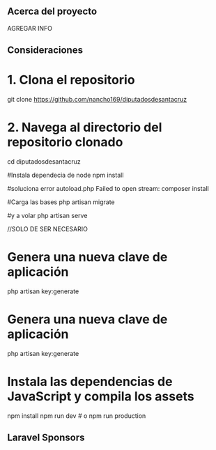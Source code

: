 ## Acerca del proyecto

AGREGAR INFO


## Consideraciones

# 1. Clona el repositorio
git clone https://github.com/nancho169/diputadosdesantacruz

# 2. Navega al directorio del repositorio clonado
cd diputadosdesantacruz

#Instala dependecia de node
npm install

#soluciona error autoload.php Failed to open stream:
composer install

#Carga las bases
php artisan migrate

#y a volar
php artisan serve


//SOLO DE SER NECESARIO
# Genera una nueva clave de aplicación
php artisan key:generate

# Genera una nueva clave de aplicación
php artisan key:generate

# Instala las dependencias de JavaScript y compila los assets
npm install
npm run dev  # o npm run production
## Laravel Sponsors

